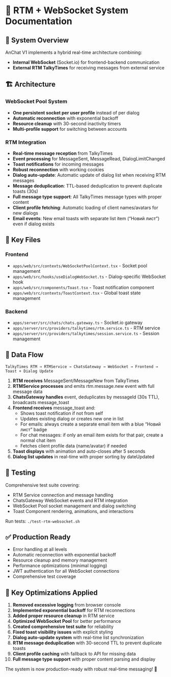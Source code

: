 # 📡 RTM + WebSocket System Documentation

## 🎯 System Overview

AnChat V1 implements a hybrid real-time architecture combining:
- **Internal WebSocket** (Socket.io) for frontend-backend communication  
- **External RTM TalkyTimes** for receiving messages from external service

## 🏗️ Architecture

### WebSocket Pool System
- **One persistent socket per user profile** instead of per dialog
- **Automatic reconnection** with exponential backoff
- **Resource cleanup** with 30-second inactivity timers
- **Multi-profile support** for switching between accounts

### RTM Integration
- **Real-time message reception** from TalkyTimes
- **Event processing** for MessageSent, MessageRead, DialogLimitChanged
- **Toast notifications** for incoming messages
- **Robust reconnection** with working cookies
- **Dialog auto-update**: Automatic update of dialog list when receiving RTM messages
- **Message deduplication**: TTL-based deduplication to prevent duplicate toasts (30s)
- **Full message type support**: All TalkyTimes message types with proper content
- **Client profile fetching**: Automatic loading of client names/avatars for new dialogs
 - **Email events**: New email toasts with separate list item (“Новий лист”) even if dialog exists

## 📁 Key Files

### Frontend
- `apps/web/src/contexts/WebSocketPoolContext.tsx` - Socket pool management
- `apps/web/src/hooks/useDialogWebSocket.ts` - Dialog-specific WebSocket hook
- `apps/web/src/components/Toast.tsx` - Toast notification component
- `apps/web/src/contexts/ToastContext.tsx` - Global toast state management

### Backend  
- `apps/server/src/chats/chats.gateway.ts` - Socket.io gateway
- `apps/server/src/providers/talkytimes/rtm.service.ts` - RTM service
- `apps/server/src/providers/talkytimes/session.service.ts` - Session management

## 🔄 Data Flow

```
TalkyTimes RTM → RTMService → ChatsGateway → WebSocket → Frontend → Toast + Dialog Update
```

1. **RTM receives** MessageSent/MessageNew from TalkyTimes
2. **RTMService processes** and emits rtm.message.new event with full message data
3. **ChatsGateway handles** event, deduplicates by messageId (30s TTL), broadcasts message_toast
4. **Frontend receives** message_toast and:
   - Shows toast notification if not from self
   - Updates existing dialog or creates new one in list
   - For emails: always create a separate email item with a blue “Новий лист” badge
   - For chat messages: if only an email item exists for that pair, create a normal chat item
   - Fetches client profile data (name/avatar) if needed
5. **Toast displays** with animation and auto-closes after 5 seconds
6. **Dialog list updates** in real-time with proper sorting by dateUpdated

## 🧪 Testing

Comprehensive test suite covering:
- RTM Service connection and message handling
- ChatsGateway WebSocket events and RTM integration  
- WebSocket Pool socket management and dialog switching
- Toast Component rendering, animations, and interactions

Run tests: `./test-rtm-websocket.sh`

## ✅ Production Ready

- Error handling at all levels
- Automatic reconnection with exponential backoff
- Resource cleanup and memory management
- Performance optimizations (minimal logging)
- JWT authentication for all WebSocket connections
- Comprehensive test coverage

## 🚀 Key Optimizations Applied

1. **Removed excessive logging** from browser console
2. **Implemented exponential backoff** for RTM reconnections
3. **Added proper resource cleanup** in RTM service
4. **Optimized WebSocket Pool** for better performance
5. **Created comprehensive test suite** for reliability
6. **Fixed toast visibility issues** with explicit styling
7. **Dialog auto-update system** with real-time list synchronization
8. **RTM message deduplication** with 30-second TTL to prevent duplicate toasts
9. **Client profile caching** with fallback to API for missing data
10. **Full message type support** with proper content parsing and display

The system is now production-ready with robust real-time messaging! 🎉
